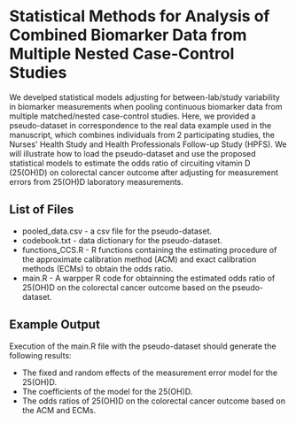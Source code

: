 # Statistical Methods for Analysis of Combined Biomarker Data from Multiple Nested Case-Control Studies

We develped statistical models adjusting for between-lab/study variability in biomarker measurements when pooling continuous biomarker data from multiple matched/nested case-control studies. Here, we provided a pseudo-dataset in correspondence to the real data example used in the manuscript, which combines individuals from 2 participating studies, the Nurses' Health Study and Health Professionals Follow-up Study (HPFS). We will illustrate how to load the pseudo-dataset and use the proposed statistical models to estimate the odds ratio of circuiting vitamin D (25(OH)D) on colorectal cancer outcome after adjusting for measurement errors from 25(OH)D laboratory measurements.

## List of Files

* pooled_data.csv - a csv file for the pseudo-dataset.
* codebook.txt - data dictionary for the pseudo-dataset.
* functions_CCS.R - R functions containing the estimating procedure of the approximate calibration method (ACM) and exact calibration methods (ECMs) to obtain the odds ratio.
* main.R - A warpper R code for obtainning the estimated odds ratio of 25(OH)D on the colorectal cancer outcome based on the pseudo-dataset.

## Example Output

Execution of the main.R file with the pseudo-dataset should generate the following results:

* The fixed and random effects of the measurement error model for the 25(OH)D.
* The coefficients of the model for the 25(OH)D.
* The odds ratios of 25(OH)D on the colorectal cancer outcome based on the ACM and ECMs.
